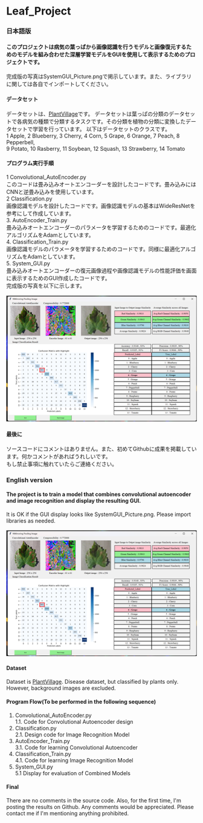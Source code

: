 # Leaf_Project
### 日本語版
#### このプロジェクトは病気の葉っぱから画像認識を行うモデルと画像復元するためのモデルを組み合わせた深層学習モデルをGUIを使用して表示するためのプロジェクトです。
完成版の写真はSystemGUI_Picture.pngで掲示しています。また、ライブラリに関しては各自でインポートしてください。

#### データセット
データセットは、[PlantVillage](https://data.mendeley.com/datasets/tywbtsjrjv/1)です。
データセットは葉っぱの分類のデータセットで各病気の種類で分類するタスクです。その分類を植物の分類に変換したデータセットで学習を行っています。
以下はデータセットのクラスです。<br>
1 Apple, 2 Blueberry, 3 Cherry, 4 Corn, 5 Grape, 6 Orange, 7 Peach, 8 Pepperbell, <br>
9 Potato, 10 Rasberry, 11 Soybean, 12 Squash, 13 Strawberry, 14 Tomato<br>

#### プログラム実行手順
1 Convolutional_AutoEncoder.py<br>
このコードは畳み込みオートエンコーダーを設計したコードです。畳み込みにはCNNと逆畳み込みを使用しています。<br>
2 Classification.py<br>
画像認識モデルを設計したコードです。画像認識モデルの基本はWideResNetを参考にして作成しています。<br>
3. AutoEncoder_Train.py<br>
畳み込みオートエンコーダーのパラメータを学習するためのコードです。最適化アルゴリズムをAdamとしています。<br>
4. Classification_Train.py<br>
画像認識モデルのパラメータを学習するためのコードです。同様に最適化アルゴリズムをAdamとしています。<br>
5. System_GUI.py<br>
畳み込みオートエンコーダーの復元画像過程や画像認識モデルの性能評価を画面に表示するためのGUI作成したコードです。<br>
完成版の写真を以下に示します。<br><br>
![](SystemGUI_Picture.png)

#### 最後に
ソースコードにコメントはありません。また、初めてGithubに成果を掲載しています。何かコメントがあればうれしいです。<br>
もし禁止事項に触れていたらご連絡ください。<br>



### English version
#### The project is to train a model that combines convolutional autoencoder and image recognition and display the resulting GUI.
It is OK if the GUI display looks like SystemGUI_Picture.png. Please import libraries as needed.<br><br>
![](SystemGUI_Picture.png)

#### Dataset
Dataset is [PlantVillage](https://data.mendeley.com/datasets/tywbtsjrjv/1).
Disease dataset, but classified by plants only. However, background images are excluded.

#### Program Flow(To be performed in the following sequence)
1. Convolutional_AutoEncoder.py<br>
   1.1. Code for Convolutional Autoencoder design<br>
2. Classification.py<br>
   2.1. Design code for Image Recognition Model<br>
3. AutoEncoder_Train.py<br>
   3.1. Code for learning Convolutional Autoencoder<br>
4. Classification_Train.py<br>
   4.1. Code for learning Image Recognition Model<br>
5. System_GUI.py<br>
   5.1 Display for evaluation of Combined Models<br>

#### Final
There are no comments in the source code.
Also, for the first time, I'm posting the results on Github. Any comments would be appreciated. Please contact me if I'm mentioning anything prohibited.
